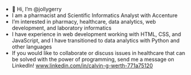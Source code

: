 - 👋 Hi, I’m @jollygerry
- I am a pharmacist and Scientific Informatics Analyst with Accenture
- I’m interested in pharmacy, healthcare, data analytics, web development, and laboratory informatics
- I have experience in web development working with HTML, CSS, and JavaScript, and I have transitioned to data analytics with Python and other languages
- If you would like to collaborate or discuss issues in healthcare that can be solved with the power of programming, send me a message on LinkedIn! www.linkedin.com/in/calvin-g-werth-771a75120

<!---
jollygerry/jollygerry is a ✨ special ✨ repository because its `README.md` (this file) appears on your GitHub profile.
You can click the Preview link to take a look at your changes.
--->
